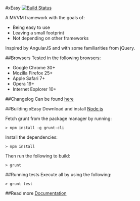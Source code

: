 #xEasy [![Build Status](https://travis-ci.org/cbird/xEasy.png?branch=master)](https://travis-ci.org/cbird/xEasy)

A MVVM framework with the goals of:
* Being easy to use
* Leaving a small footprint
* Not depending on other frameworks

Inspired by AngularJS and with some familiarities from jQuery.

##Browsers
Tested in the following browsers:
* Google Chrome 30+
* Mozilla Firefox 25+
* Apple Safari 7+
* Opera 19+
* Internet Explorer 10+

##Changelog
Can be found [here](https://github.com/cbird/xEasy/wiki/Changelog "Go to changelog")

##Building xEasy
Download and install [Node.js](http://nodejs.org/)

Fetch grunt from the package manager by running:
```
> npm install -g grunt-cli
```

Install the dependencies:
```
> npm install
```

Then run the following to build:
```
> grunt
```

##Running tests
Execute all by using the following:

```
> grunt test
```

##Read more
[Documentation](https://github.com/cbird/xEasy/wiki/Documentation "Go to documentation")
